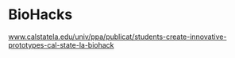 # BioHacks

www.calstatela.edu/univ/ppa/publicat/students-create-innovative-prototypes-cal-state-la-biohack
